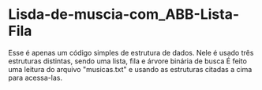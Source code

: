 # Lisda-de-muscia-com_ABB-Lista-Fila
Esse é apenas um código simples de estrutura de dados.
Nele é usado três estruturas distintas, sendo uma lista, fila e árvore binária de busca
É feito uma leitura do arquivo "musicas.txt" e usando as estruturas citadas a cima para acessa-las.
